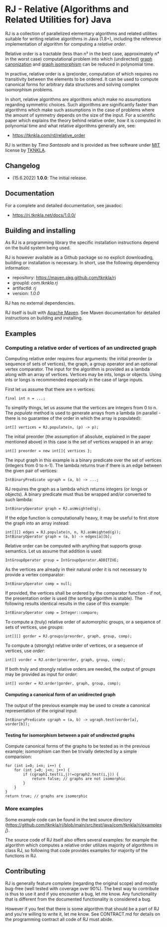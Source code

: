 RJ - Relative (Algorithms and Related Utilities for) Java
=========================================================

RJ is a collection of parallelized elementary algorithms and related utilities suitable for writing relative algorithms in Java (1.8+), including the reference implementation of algorithm for computing a *relative order*.

Relative order is a tractable (less than n² in the best case, approximately n⁴ in the worst case) computational problem into which (undirected) [graph canonization](https://en.wikipedia.org/wiki/Graph_canonization) and [graph isomorphism](https://en.wikipedia.org/wiki/Graph_isomorphism) can be reduced in polynomial time.

In practive, relative order is a (pre)order, computation of which requires no transitivity between the elements to be ordered. It can be used to compute canonical forms for arbitrary data structures and solving complex isomorphism problems.

In short, relative algorithms are algorithms which make no assumptions regarding symmetric choices. Such algorithms are significantly faster than algorithms which make such assumptions in the case of problems where the amount of symmetry depends on the size of the input. For a scientific paper which explains the theory behind relative order, how it is computed in polynomial time and what relative algorithms generally are, see:

- <https://tknkla.com/rd/relative_order>
 
RJ is written by *Timo Santasalo* and is provided as free software under [MIT](https://mit-license.org) license by [TKNKLA](https://tknkla.com).

## Changelog

- (15.6.2022) **1.0.0**: The initial release.

## Documentation

For a complete and detailed documentation, see javadoc:

- <https://rj.tknkla.net/docs/1.0.0/>

## Building and installing

As RJ is a programming library the specific installation instructions depend on the build system being used.

RJ is however available as a Github package so no explicit downloading, building or installation is necessary. In short, use the following dependency information:

- repository: <https://maven.pkg.github.com/tknkla/rj>
- groupId: *com.tknkla.rj*
- artifactId: *rj*
- version: *1.0.0*

RJ has no external dependencies.

RJ itself is built with [Apache Maven](https://maven.apache.org). See Maven documentation for detailed instructions on building and installing.

## Examples

### Computing a relative order of vertices of an undirected graph

Computing relative order requires four arguments: the initial preorder (a sequence of sets of vertices), the graph, a group operator and an optional vertex comparator. The input for the algorithm is provided as a lambda along with an array of vertices. Vertices may be ints, longs or objects. Using ints or longs is recommended especially in the case of large inputs.

First let us assume that there are n vertices:

	final int n = ...;

To simplify things, let us assume that the vertices are integers from 0 to n. The *populate* method is used to generate arrays from a lambda (in parallel - there is no guarantee of the order in which the array is populated):

	int[] vertices = RJ.populate(n, (p) -> p);

The initial preorder (the assumption of absolute, explained in the paper mentioned above) in this case is the set of vertices wrapped in an array:

	int[] preorder = new int[]{ vertices };

The input graph in this example is a binary predicate over the set of vertices (integers from 0 to n-1). The lambda returns true if there is an edge between the given pair of vertices:
	
	IntBinaryPredicate ugraph = (a, b) -> ...;

RJ requires the graph as a lambda which returns integers (or longs or objects). A binary predicate must thus be wrapped and/or converted to such lambda:

	IntBinaryOperator graph = RJ.asWeighted(g);

If the edge function is computationally heavy, it may be useful to first store the graph into an array instead:

	int[][] edges = RJ.populate(n, n, RJ.asWeighted(g));
	IntBinaryOperator graph = (a, b) -> edges[a][b];

Relative order can be computed with anything that supports group semantics. Let us assume that addition is used:

	IntGroupOperator group = IntGroupOperator.ADDITIVE;

As the vertices are already in their natural order it is not necessary to provide a vertex comparator:

	IntBinaryOperator comp = null;

If provided, the vertices shall be ordered by the comparator function - if not, the presentation order is used (the sorting algorithm is stable). The following results identical results in the case of this example:

	IntBinaryOperator comp = Integer::compare;

To compute a (truly) relative order of automorphic groups, or a sequence of sets of vertices, use *groups*:

	int[][] gorder = RJ.groups(preorder, graph, group, comp);

To compute a (strongly) relative order of vertices, or a sequence of vertices, use *order*:

	int[] vorder = RJ.order(preorder, graph, group, comp);
	
If both truly and strongly relative orders are needed, the output of *groups* may be provided as input for *order*:

	int[] vorder = RJ.order(gorder, graph, group, comp);

#### Computing a canonical form of an unidirected graph

The output of the previous example may be used to create a canonical representation of the original input:

	IntBinaryPredicate cgraph = (a, b) -> ugraph.test(vorder[a], vorder[b]);

#### Testing for isomorphism between a pair of undirected graphs

Compute canonical forms of the graphs to be tested as in the previous example; isomorphism can then be trivially detected by a simple comparision:

	for (int i=0; i<n; i++) {
		for (int j=0; j<n; j++) {
			if (cgraph1.test(i,j)!=cgraph2.test(i,j)) {
				return false; // graphs are not isomorphic
			}
		}
	}
	return true; // graphs are isomorphic

### More examples

Some example code can be found in the test source directory (<https://github.com/tknkla/rj/blob/main/src/test/java/com/tknkla/rj/examples/>).

The source code of RJ itself also offers several examples: for example the algorithm which computes a relative order utilizes majority of algorithms in class RJ, so following that code provides examples for majority of the functions in RJ.

## Contributing

RJ is generally feature complete (regarding the original scope) and mostly bug-free (well tested with coverage over 90%). The best way to contribute is thus to use it and if you encounter a bug, let me know. Any functionality that is different from the documented functionality is considered a bug.

However if you feel that there is some algorithm that should be a part of RJ and you're willing to write it, let me know. See CONTRACT.md for details on the programming contract all code of RJ must abide.
